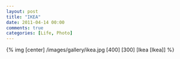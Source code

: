 ```yaml
---
layout: post
title: "IKEA"
date: 2011-04-14 00:00
comments: true
categories: [Life, Photo]
---
```

{% img [center] /images/gallery/ikea.jpg [400] [300] [Ikea [Ikea]] %}